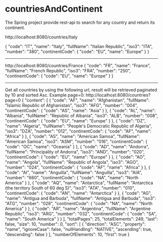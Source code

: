 # countriesAndContinent
The Spring project provide rest-api to search for any country and return its continent.


http://localhost:8080/countries/Italy

{
    "code": "IT",
    "name": "Italy",
    "fullName": "Italian Republic",
    "iso3": "ITA",
    "number": "380",
    "continentCode": {
        "code": "EU",
        "name": "Europe"
    }
}


-------------------------------------------
http://localhost:8080/countries/France
{
    "code": "FR",
    "name": "France",
    "fullName": "French Republic",
    "iso3": "FRA",
    "number": "250",
    "continentCode": {
        "code": "EU",
        "name": "Europe"
    }
}

--------------------------------------------

Get all countries by using the following url, result will be retrieved paginated by 10 and sorted Asc.
Example page=0:
http://localhost:8080/countries?page=0
{
    "content": [
        {
            "code": "AF",
            "name": "Afghanistan",
            "fullName": "Islamic Republic of Afghanistan",
            "iso3": "AFG",
            "number": "004",
            "continentCode": {
                "code": "AS",
                "name": "Asia"
            }
        },
        {
            "code": "AL",
            "name": "Albania",
            "fullName": "Republic of Albania",
            "iso3": "ALB",
            "number": "008",
            "continentCode": {
                "code": "EU",
                "name": "Europe"
            }
        },
        {
            "code": "DZ",
            "name": "Algeria",
            "fullName": "People's Democratic Republic of Algeria",
            "iso3": "DZA",
            "number": "012",
            "continentCode": {
                "code": "AF",
                "name": "Africa"
            }
        },
        {
            "code": "AS",
            "name": "American Samoa",
            "fullName": "American Samoa",
            "iso3": "ASM",
            "number": "016",
            "continentCode": {
                "code": "OC",
                "name": "Oceania"
            }
        },
        {
            "code": "AD",
            "name": "Andorra",
            "fullName": "Principality of Andorra",
            "iso3": "AND",
            "number": "020",
            "continentCode": {
                "code": "EU",
                "name": "Europe"
            }
        },
        {
            "code": "AO",
            "name": "Angola",
            "fullName": "Republic of Angola",
            "iso3": "AGO",
            "number": "024",
            "continentCode": {
                "code": "AF",
                "name": "Africa"
            }
        },
        {
            "code": "AI",
            "name": "Anguilla",
            "fullName": "Anguilla",
            "iso3": "AIA",
            "number": "660",
            "continentCode": {
                "code": "NA",
                "name": "North America"
            }
        },
        {
            "code": "AQ",
            "name": "Antarctica",
            "fullName": "Antarctica (the territory South of 60 deg S)",
            "iso3": "ATA",
            "number": "010",
            "continentCode": {
                "code": "AN",
                "name": "Antarctica"
            }
        },
        {
            "code": "AG",
            "name": "Antigua and Barbuda",
            "fullName": "Antigua and Barbuda",
            "iso3": "ATG",
            "number": "028",
            "continentCode": {
                "code": "NA",
                "name": "North America"
            }
        },
        {
            "code": "AR",
            "name": "Argentina",
            "fullName": "Argentine Republic",
            "iso3": "ARG",
            "number": "032",
            "continentCode": {
                "code": "SA",
                "name": "South America"
            }
        }
    ],
    "totalPages": 25,
    "totalElements": 249,
    "last": false,
    "size": 10,
    "number": 0,
    "sort": [
        {
            "direction": "ASC",
            "property": "name",
            "ignoreCase": false,
            "nullHandling": "NATIVE",
            "ascending": true,
            "descending": false
        }
    ],
    "numberOfElements": 10,
    "first": true
}
